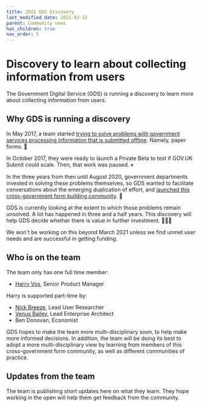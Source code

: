 ```yaml
---
title: 2021 GDS Discovery
last_modified_date: 2021-02-12
parent: Community news
has_children: true
nav_order: 5
---
```

# Discovery to learn about collecting information from users

The Government Digital Service (GDS) is running a discovery to learn more about collecting information from users.

## Why GDS is running a discovery

In May 2017, a team started [trying to solve problems with government services processing information that is submitted offline](https://governmentasaplatform.blog.gov.uk/2017/09/15/collecting-information/). Namely, paper forms. 📄

In October 2017, they were ready to launch a Private Beta to test if GOV.UK Submit could scale. Then, that work was paused. ⏸

In the three years from then until August 2020, government departments invested in solving these problems themselves, so GDS wanted to facilitate conversations about the emerging duplication of effort, and [launched this cross-government form building community](https://technology.blog.gov.uk/2020/08/12/join-the-cross-government-form-building-community/). 🚀

GDS is currently looking at the extent to which those problems remain unsolved. A lot has happened in three and a half years. This discovery will help GDS decide whether there is value in further investment. 🤷🏻‍♂️

We won't be working on this beyond March 2021 unless we find unmet user needs and are successful in getting funding.

## Who is on the team

The team only has one full time member:

- [Harry Vos](https://twitter.com/vosageroll), Senior Product Manager

Harry is supported part-time by:

- [Nick Breeze](https://www.linkedin.com/in/nick-breeze-87522530/), Lead User Researcher
- [Venus Bailey](https://twitter.com/VenusShum), Lead Enterprise Architect
- Ben Donovan, Economist

GDS hopes to make the team more multi-disciplinary soon, to help make more informed decisions. In addition, the team will be doing its best to adopt a more multi-disciplinary view by learning from members of this cross-government form community, as well as different communities of practice.

## Updates from the team

The team is publishing short updates here on what they learn. They hope working in the open will help them get feedback from the community.
